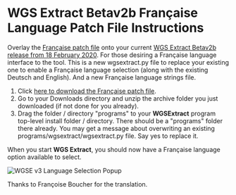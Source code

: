 
# WGS Extract Betav2b Française Language Patch File Instructions

Overlay the [Française patch file](https://github.com/WGSExtract/WGSExtract-Dev/blob/master/WGSExtractv2b_Francaise_Patch.zip) onto your
current [WGS Extract Betav2b release from 18 February 2020](https://github.com/WGSExtract/WGSExtract-Dev/blob/master/docs/README.md). 
For those desiring a Française language interface to the tool. This is a new wgsextract.py file to replace your existing one to enable
a Française language selection (along with the existing Deutsch and English).  And a new Française language strings file.

1. Click [here to download the Française patch file](https://github.com/WGSExtract/WGSExtract-Dev/blob/master/WGSExtractv2b_Francaise_Patch.zip).
1. Go to your Downloads directory and unzip the archive folder you just downloaded (if not done for you already).
2. Drag the folder / directory "programs" to your **WGSExtract** program top-level install folder / directory.  There should be a "programs"
folder there already. You may get a message about overwriting an existing programs/wgsextract/wgsextract.py file.  Say yes to replace it.

When you start **WGS Extract**, you should now have a Française language option available to select.

![WGSE v3 Language Selection Popup](https://github.com/WGSExtract/WGSExtract-Dev/blob/master/docs/img_support/WGSE%20Language%20Selection%20Popup.jpg "WGSE Language Selection Popup")

Thanks to Françoise Boucher for the translation.
